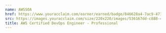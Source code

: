 ```yaml
---
name: AWSSOA
href: https://www.youracclaim.com/earner/earned/badge/846628a4-7ac9-471d-8c5c-cf2a74e26cfc
src: https://images.youracclaim.com/size/220x220/images/536167dd-c888-44b8-8aad-b7577a8862f3/AWS-DevOpsEngineer-Professional.png
title: AWS Certified DevOps Engineer - Professional
---
```

